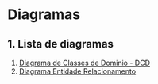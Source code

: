 # Diagramas

## 1. Lista de diagramas

1. [Diagrama de Classes de Dominio - DCD](dcd/dcd.md)
2. [Diagrama Entidade Relacionamento](der/der.md)